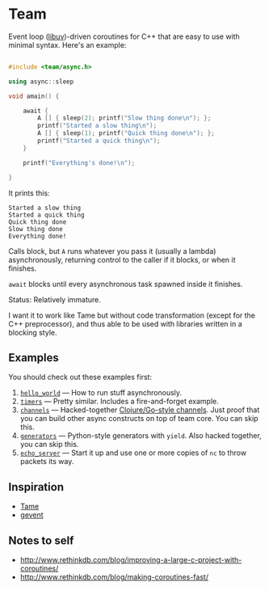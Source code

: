 # Team

Event loop ([libuv](https://github.com/joyent/libuv))-driven coroutines for C++ that are easy to use with minimal syntax. Here's an example:

```c++

#include <team/async.h>

using async::sleep

void amain() {

	await {
		A [] { sleep(2); printf("Slow thing done\n"); };
		printf("Started a slow thing\n");
		A [] { sleep(1); printf("Quick thing done\n"); };
		printf("Started a quick thing\n");
	}

	printf("Everything's done!\n");

}
```

It prints this:

```
Started a slow thing
Started a quick thing
Quick thing done
Slow thing done
Everything done!
```

Calls block, but `A` runs whatever you pass it (usually a lambda) asynchronously, returning control to the caller if it blocks, or when it finishes.

`await` blocks until every asynchronous task spawned inside it finishes.

Status: Relatively immature.

I want it to work like Tame but without code transformation (except for the C++ preprocessor), and thus able to be used with libraries written in a blocking style.

## Examples

You should check out these examples first:

1. [`hello_world`](https://github.com/Sidnicious/team/blob/master/examples/hello_world.cpp) — How to run stuff asynchronously.
2. [`timers`](https://github.com/Sidnicious/team/blob/master/examples/timers.cpp) — Pretty similar. Includes a fire-and-forget example.
3. [`channels`](https://github.com/Sidnicious/team/blob/master/examples/channels.cpp) — Hacked-together [Clojure/Go-style channels](http://blog.drewolson.org/blog/2013/07/04/clojure-core-dot-async-and-go-a-code-comparison/). Just proof that you can build other async constructs on top of team core. You can skip this.
4. [`generators`](https://github.com/Sidnicious/team/blob/master/examples/generators.cpp) — Python-style generators with `yield`. Also hacked together, you can skip this.
5. [`echo_server`](https://github.com/Sidnicious/team/blob/master/examples/echo_server.cpp) — Start it up and use one or more copies of `nc` to throw packets its way.

## Inspiration

- [Tame](https://github.com/okws/sfslite/wiki/tame)
- [gevent](http://www.gevent.org/)

## Notes to self

- http://www.rethinkdb.com/blog/improving-a-large-c-project-with-coroutines/
- http://www.rethinkdb.com/blog/making-coroutines-fast/
